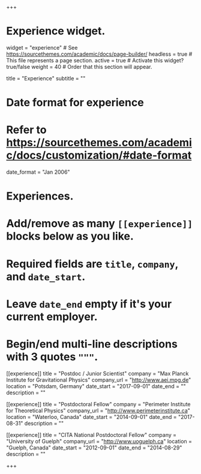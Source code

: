 +++
# Experience widget.
widget = "experience"  # See https://sourcethemes.com/academic/docs/page-builder/
headless = true  # This file represents a page section.
active = true  # Activate this widget? true/false
weight = 40  # Order that this section will appear.

title = "Experience"
subtitle = ""

# Date format for experience
#   Refer to https://sourcethemes.com/academic/docs/customization/#date-format
date_format = "Jan 2006"

# Experiences.
#   Add/remove as many `[[experience]]` blocks below as you like.
#   Required fields are `title`, `company`, and `date_start`.
#   Leave `date_end` empty if it's your current employer.
#   Begin/end multi-line descriptions with 3 quotes `"""`.
[[experience]]
  title = "Postdoc / Junior Scientist"
  company = "Max Planck Institute for Gravitational Physics"
  company_url = "http://www.aei.mpg.de"
  location = "Potsdam, Germany"
  date_start = "2017-09-01"
  date_end = ""
  description = ""

[[experience]]
  title = "Postdoctoral Fellow"
  company = "Perimeter Institute for Theoretical Physics"
  company_url = "http://www.perimeterinstitute.ca"
  location = "Waterloo, Canada"
  date_start = "2014-09-01"
  date_end = "2017-08-31"
  description = ""

[[experience]]
  title = "CITA National Postdoctoral Fellow"
  company = "University of Guelph"
  company_url = "http://www.uoguelph.ca"
  location = "Guelph, Canada"
  date_start = "2012-09-01"
  date_end = "2014-08-29"
  description = ""

+++
